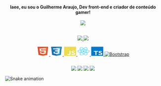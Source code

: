 <div align="center">
<h4>Iaee, eu sou o Guilherme Araujo, Dev front-end e criador de conteúdo gamer!</h4>
<img src="https://user-images.githubusercontent.com/29720117/140941802-c7d2b004-65c3-472d-85fe-a5b4c03296bb.gif"</>
</div>

##

<div align="center">
  <a href="https://beacons.page/guiarauj0o">
  <img height="160em" src="https://github-readme-stats.vercel.app/api?username=guidrop17&show_icons=true&theme=dark&include_all_commits=true&count_private=true"/>
  <img height="160em" src="https://github-readme-stats.vercel.app/api/top-langs/?username=guidrop17&layout=compact&langs_count=7&theme=dark"/>
</div>

  <div style="display: inline_block" align="center"><br>
  <img alt="HTML" height="30" width="40" src="https://raw.githubusercontent.com/devicons/devicon/master/icons/html5/html5-original.svg">
  <img alt="CSS" height="30" width="40" src="https://raw.githubusercontent.com/devicons/devicon/master/icons/css3/css3-original.svg">
  <img alt="Js" height="30" width="40" src="https://raw.githubusercontent.com/devicons/devicon/master/icons/javascript/javascript-plain.svg">
  <img alt="React" height="30" width="40" src="https://raw.githubusercontent.com/devicons/devicon/master/icons/react/react-original.svg">
  <img alt="Ts" height="30" width="40" src="https://raw.githubusercontent.com/devicons/devicon/master/icons/typescript/typescript-plain.svg">
  <img alt="Bootstrap" height="30" width="40" src="https://cdn.jsdelivr.net/gh/devicons/devicon/icons/bootstrap/bootstrap-original.svg"/>
</div>
  
##
  
<div align="center"> 
  <a href="https://instagram.com/guiaraujoac" target="_blank"><img src="https://img.shields.io/badge/-Instagram-%23E4405F?style=for-the-badge&logo=instagram&logoColor=white" target="_blank"></a>
 	<a href="https://www.twitch.tv/guiarauj00" target="_blank"><img src="https://img.shields.io/badge/Twitch-9146FF?style=for-the-badge&logo=twitch&logoColor=white" target="_blank"></a> 
  <a href = "mailto:guiaraujo.dev@gmail.com"><img src="https://img.shields.io/badge/-Gmail-%23333?style=for-the-badge&logo=gmail&logoColor=white" target="_blank"></a>
  <a href="https://www.linkedin.com/in/guilherme-araujo1700/" target="_blank"><img src="https://img.shields.io/badge/-LinkedIn-%230077B5?style=for-the-badge&logo=linkedin&logoColor=white" target="_blank"></a>
 </div>
  
![Snake animation](https://github.com/guidrop17/guidrop17/blob/output/github-contribution-grid-snake.svg)
